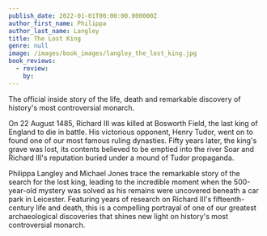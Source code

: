 ```yaml
---
publish_date: 2022-01-01T00:00:00.000000Z
author_first_name: Philippa
author_last_name: Langley
title: The Lost King
genre: null
image: /images/book_images/langley_the_lost_king.jpg
book_reviews:
  - review: 
    by: 
---
```

The official inside story of the life, death and remarkable discovery of history's most controversial monarch.

On 22 August 1485, Richard III was killed at Bosworth Field, the last king of England to die in battle. His victorious opponent, Henry Tudor, went on to found one of our most famous ruling dynasties. Fifty years later, the king's grave was lost, its contents believed to be emptied into the river Soar and Richard III's reputation buried under a mound of Tudor propaganda.

Philippa Langley and Michael Jones trace the remarkable story of the search for the lost king, leading to the incredible moment when the 500-year-old mystery was solved as his remains were uncovered beneath a car park in Leicester. Featuring years of research on Richard III's fifteenth-century life and death, this is a compelling portrayal of one of our greatest archaeological discoveries that shines new light on history's most controversial monarch.